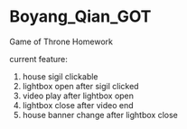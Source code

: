 # Boyang_Qian_GOT
Game of Throne Homework

current feature:
1. house sigil clickable
2. lightbox open after sigil clicked
3. video play after lightbox open
4. lightbox close after video end
5. house banner change after lightbox close
